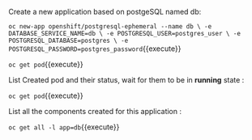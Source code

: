 


Create a new application based on postgeSQL named db:

`oc new-app openshift/postgresql-ephemeral --name db \
    -e DATABASE_SERVICE_NAME=db \
    -e POSTGRESQL_USER=postgres_user \
    -e POSTGRESQL_DATABASE=postgres \
    -e POSTGRESQL_PASSWORD=postgres_password`{{execute}}

`oc get pod`{{execute}}
    


List Created pod and their status, wait for them to be in **running** state :

`oc get pod`{{execute}}



List all the components created for this application : 


`oc get all -l app=db`{{execute}}




